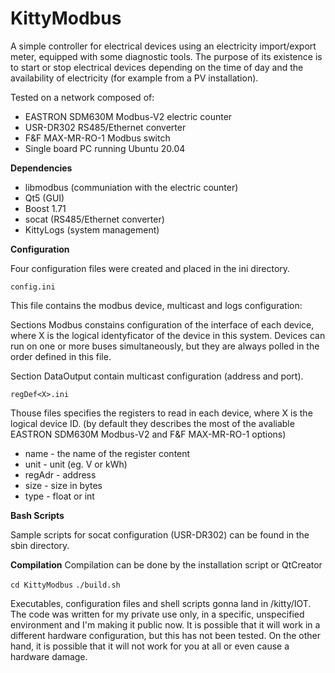 # KittyModbus
A simple controller for electrical devices using an electricity import/export meter, equipped with some diagnostic tools. The purpose of its existence is to start or stop electrical devices depending on the time of day and the availability of electricity (for example from a PV installation). 

Tested on a network composed of:
* EASTRON SDM630M Modbus-V2 electric counter
* USR-DR302 RS485/Ethernet converter
* F&F MAX-MR-RO-1 Modbus switch
* Single board PC running Ubuntu 20.04


**Dependencies**

* libmodbus (communiation with the electric counter)
* Qt5 (GUI)
* Boost 1.71
* socat (RS485/Ethernet converter)
* KittyLogs (system management)

**Configuration**

Four configuration files were created and placed in the ini directory.

`config.ini`

This file contains the modbus device, multicast and logs configuration:

Sections Modbus<X> constains configuration of the interface of each device, where X is the logical identyficator of the device in this system. Devices can run on one or more buses simultaneously, but they are always polled in the order defined in this file.

Section DataOutput contain multicast configuration (address and port).

`regDef<X>.ini`

Thouse files specifies the registers to read in each device, where X is the logical device ID. (by default they describes the most of the avaliable EASTRON SDM630M Modbus-V2 and F&F MAX-MR-RO-1 options)

* name - the name of the register content
* unit - unit (eg. V or kWh)
* regAdr - address
* size - size in bytes
* type - float or int

**Bash Scripts**

Sample scripts for socat configuration (USR-DR302) can be found in the sbin directory.

**Compilation**
Compilation can be done by the installation script or QtCreator

`cd KittyModbus`
`./build.sh`

Executables, configuration files and shell scripts gonna land in /kitty/IOT.
The code was written for my private use only, in a specific, unspecified environment and I'm making it public now. It is possible that it will work in a different hardware configuration, but this has not been tested. On the other hand, it is possible that it will not work for you at all or even cause a hardware damage.
